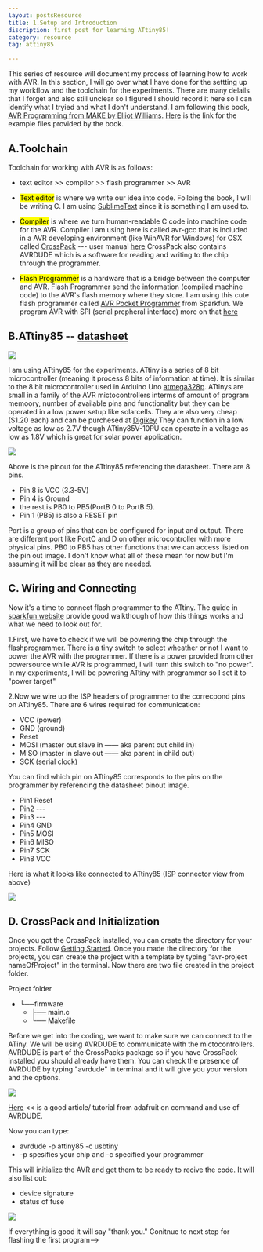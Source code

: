 ```yaml
---
layout: postsResource
title: 1.Setup and Introduction
discription: first post for learning ATtiny85!
category: resource
tag: attiny85

---
```


This series of resource will document my process of learning how to work with AVR. In this section, I will go over what I have done for the settting up my workflow and the toolchain for the experiments. There are many delails that I forget and also still unclear so I figured I should record it here so I can identify what I tryied and what I don't understand. I am following this book, [AVR Programming from MAKE by Elliot Williams](https://www.oreilly.com/library/view/make-avr-programming/9781449356484/). 
[Here](https://github.com/hexagon5un/AVR-Programming) is the link for the example files provided by the book. 


## A.Toolchain

Toolchain for working with AVR is as follows:

- text editor   >>   compilor   >>   flash programmer   >>   AVR

- <mark>Text editor</mark> is where we write our idea into code. Folloing the book, I will be writing C. I am using [SublimeText](https://www.sublimetext.com/) since it is something I am used to. 

- <mark>Compiler</mark> is where we turn human-readable C code into machine code for the AVR. Compiler I am using here is called avr-gcc that is included in a AVR developing environment (like WinAVR for Windows) for OSX called [CrossPack](https://www.obdev.at/products/crosspack/index.html) --- user manual [here](file:///usr/local/CrossPack-AVR-20131216/manual/index.html) CrossPack also contains AVRDUDE which is a software for reading and writing to the chip through the programmer. 

- <mark>Flash Programmer</mark> is a hardware that is a bridge between the computer and AVR. Flash Programmer send the information (compiled machine code) to the AVR's flash memory where they store. I am using this cute flash programmer called [AVR Pocket Programmer](https://learn.sparkfun.com/tutorials/pocket-avr-programmer-hookup-guide/all) from Sparkfun. We program AVR with SPI (serial prepheral interface) more on that [here](https://learn.sparkfun.com/tutorials/pocket-avr-programmer-hookup-guide/all)



## B.ATtiny85  -- [datasheet](http://ww1.microchip.com/downloads/en/DeviceDoc/Atmel-2586-AVR-8-bit-Microcontroller-ATtiny25-ATtiny45-ATtiny85_Datasheet.pdf)

<div class="dataimage2">
	<img src="{{site.baseurl}}/assets/img/resource/attiny85/attinychip.jpg">
</div>

I am using ATtiny85 for the experiments. ATtiny is a series of 8 bit microcontroller (meaning it process 8 bits of information at time). It is similar to the 8 bit microcontroller used in Arduino Uno [atmega328p](https://www.microchip.com/wwwproducts/en/ATmega328P). ATtinys are small in a family of the AVR mictocontrollers interms of amount of program memoory, number of available pins and functionality but they can be operated in a low power setup like solarcells. They are also very cheap ($1.20 each) and can be purchesed at [Digikey](https://www.digikey.com/product-detail/en/microchip-technology/ATTINY85-20PU/ATTINY85-20PU-ND/735469) They can function in a low voltage as low as 2.7V though ATtiny85V-10PU can operate in a voltage as low as 1.8V which is great for solar power application. 

<div class="dataimage2">
	<img src="{{site.baseurl}}/assets/img/resource/attiny85/pinout.png">
</div>

Above is the pinout for the ATtiny85 referencing the datasheet. There are 8 pins. 
- Pin 8 is VCC (3.3-5V)
- Pin 4 is Ground
- the rest is PB0 to PB5(PortB 0 to PortB 5). 
- Pin 1 (PB5) is also a RESET pin

Port is a group of pins that can be configured for input and output. There are different port like PortC and D on other microcontroller with more physical pins. PB0 to PB5 has other functions that we can access listed on the pin out image. I don't know what all of these mean for now but I'm assuming it will be clear as they are needed.


## C. Wiring and Connecting

Now it's a time to connect flash programmer to the ATtiny. The guide in [sparkfun website](https://learn.sparkfun.com/tutorials/pocket-avr-programmer-hookup-guide/all) provide good walkthough of how this things works and what we need to look out for.

1.First, we have to check if we will be powering the chip through the flashprogrammer. There is a tiny switch to select wheather or not I want to power the AVR with the programmer. If there is a power provided from other powersource while AVR is programmed, I will turn this switch to "no power". In my experiments, I will be powering ATtiny with programmer so I set it to "power target"

2.Now we wire up the ISP headers of programmer to the correcpond pins on ATtiny85. There are 6 wires required for communication:

- VCC (power)
- GND (ground)
- Reset 
- MOSI (master out slave in —— aka parent out child in)
- MISO (master in slave out —— aka parent in child out)
- SCK (serial clock)

You can find which pin on ATtiny85 corresponds to the pins on the programmer by referencing the datasheet pinout image. 

- Pin1 Reset
- Pin2 ---
- Pin3 ---
- Pin4 GND
- Pin5 MOSI
- Pin6 MISO
- Pin7 SCK
- Pin8 VCC

Here is what it looks like connected to ATtiny85 (ISP connector view from above)

<div class="dataimage2">
	<img src="{{site.baseurl}}/assets/img/resource/attiny85/wiringisp.png">
</div>

## D. CrossPack and Initialization

Once you got the CrossPack installed, you can create the directory for your projects. Follow [Getting Started](file:///usr/local/CrossPack-AVR-20131216/manual/gettingstarted.html). Once you made the directory for the projects, you can create the project with a template by typing "avr-project nameOfProject" in the terminal.
Now there are two file created in the project folder.

Project folder<br>
- └──firmware
  -   ├── main.c<br>
  -   └── Makefile

Before we get into the coding, we want to make sure we can connect to the ATiny. We will be using AVRDUDE to communicate with the mictocontrollers. AVRDUDE is part of the CrossPacks package so if you have CrossPack installed you should already have them. You can check the presence of AVRDUDE by typing "avrdude" in terminal and it will give you your version and the options. 

<div class="dataimage2">
	<img src="{{site.baseurl}}/assets/img/resource/attiny85/avrdudeoption.png">
</div>

<a href="https://www.ladyada.net/learn/avr/avrdude.html">Here</a> << is a good article/ tutorial from adafruit on command and use of AVRDUDE.

Now you can type:
- avrdude -p attiny85 -c usbtiny
- -p spesifies your chip and -c specified your programmer 

This will initialize the AVR and get them to be ready to recive the code. It will also list out:
- device signature
- status of fuse

<div class="dataimage2">
	<img src="{{site.baseurl}}/assets/img/resource/attiny85/avrdudeinitial.png">
</div>

If everything is good it will say "thank you."
Conitnue to next step for flashing the first program-->






